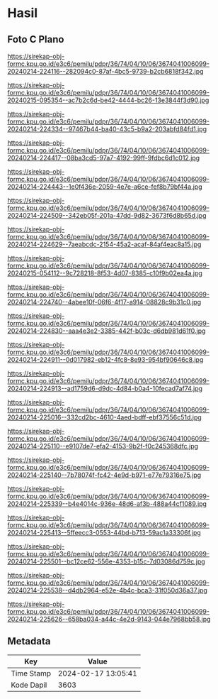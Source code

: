 # Hasil

## Foto C Plano

https://sirekap-obj-formc.kpu.go.id/e3c6/pemilu/pdpr/36/74/04/10/06/3674041006099-20240214-224116--282094c0-87af-4bc5-9739-b2cb6818f342.jpg

https://sirekap-obj-formc.kpu.go.id/e3c6/pemilu/pdpr/36/74/04/10/06/3674041006099-20240215-095354--ac7b2c6d-be42-4444-bc26-13e3844f3d90.jpg

https://sirekap-obj-formc.kpu.go.id/e3c6/pemilu/pdpr/36/74/04/10/06/3674041006099-20240214-224334--97467b44-ba40-43c5-b9a2-203abfd84fd1.jpg

https://sirekap-obj-formc.kpu.go.id/e3c6/pemilu/pdpr/36/74/04/10/06/3674041006099-20240214-224417--08ba3cd5-97a7-4192-99ff-9fdbc6d1c012.jpg

https://sirekap-obj-formc.kpu.go.id/e3c6/pemilu/pdpr/36/74/04/10/06/3674041006099-20240214-224443--1e0f436e-2059-4e7e-a6ce-fef8b79bf44a.jpg

https://sirekap-obj-formc.kpu.go.id/e3c6/pemilu/pdpr/36/74/04/10/06/3674041006099-20240214-224509--342eb05f-201a-47dd-9d82-3673f6d8b65d.jpg

https://sirekap-obj-formc.kpu.go.id/e3c6/pemilu/pdpr/36/74/04/10/06/3674041006099-20240214-224629--7aeabcdc-2154-45a2-acaf-84af4eac8a15.jpg

https://sirekap-obj-formc.kpu.go.id/e3c6/pemilu/pdpr/36/74/04/10/06/3674041006099-20240215-054112--9c728218-8f53-4d07-8385-c10f9b02ea4a.jpg

https://sirekap-obj-formc.kpu.go.id/e3c6/pemilu/pdpr/36/74/04/10/06/3674041006099-20240214-224740--4abee10f-06f6-4f17-a914-08828c9b31c0.jpg

https://sirekap-obj-formc.kpu.go.id/e3c6/pemilu/pdpr/36/74/04/10/06/3674041006099-20240214-224830--aaa4e3e2-3385-442f-b03c-d6db981d61f0.jpg

https://sirekap-obj-formc.kpu.go.id/e3c6/pemilu/pdpr/36/74/04/10/06/3674041006099-20240214-224911--0d017982-eb12-4fc8-8e93-954bf90646c8.jpg

https://sirekap-obj-formc.kpu.go.id/e3c6/pemilu/pdpr/36/74/04/10/06/3674041006099-20240214-224913--ad1759d6-d9dc-4d84-b0a4-10fecad7af74.jpg

https://sirekap-obj-formc.kpu.go.id/e3c6/pemilu/pdpr/36/74/04/10/06/3674041006099-20240214-225016--332cd2bc-4610-4aed-bdff-ebf37556c51d.jpg

https://sirekap-obj-formc.kpu.go.id/e3c6/pemilu/pdpr/36/74/04/10/06/3674041006099-20240214-225110--e9107de7-efa2-4153-9b2f-f0c245368dfc.jpg

https://sirekap-obj-formc.kpu.go.id/e3c6/pemilu/pdpr/36/74/04/10/06/3674041006099-20240214-225140--7b78074f-fc42-4e9d-b971-e77e79316e75.jpg

https://sirekap-obj-formc.kpu.go.id/e3c6/pemilu/pdpr/36/74/04/10/06/3674041006099-20240214-225339--b4e4014c-936e-48d6-af3b-488a44cf1089.jpg

https://sirekap-obj-formc.kpu.go.id/e3c6/pemilu/pdpr/36/74/04/10/06/3674041006099-20240214-225413--5ffeecc3-0553-44bd-b713-59ac1a33306f.jpg

https://sirekap-obj-formc.kpu.go.id/e3c6/pemilu/pdpr/36/74/04/10/06/3674041006099-20240214-225501--bc12ce62-556e-4353-b15c-7d03086d759c.jpg

https://sirekap-obj-formc.kpu.go.id/e3c6/pemilu/pdpr/36/74/04/10/06/3674041006099-20240214-225538--d4db2964-e52e-4b4c-bca3-31f050d36a37.jpg

https://sirekap-obj-formc.kpu.go.id/e3c6/pemilu/pdpr/36/74/04/10/06/3674041006099-20240214-225626--658ba034-a44c-4e2d-9143-044e7968bb58.jpg


## Metadata

| Key        | Value               |
| ---------- | ------------------- |
| Time Stamp | 2024-02-17 13:05:41 |
| Kode Dapil | 3603                |



